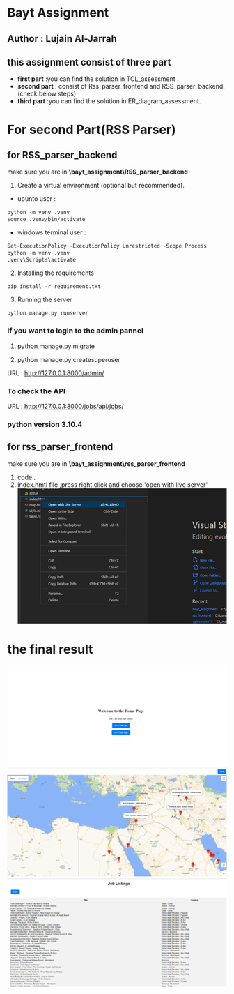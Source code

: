 # Bayt Assignment
## Author : Lujain Al-Jarrah

## this assignment consist of three part

* **first part** :you can find the solution in TCL_assessment . 
* **second part** : consist of Rss_parser_frontend and RSS_parser_backend.(check below steps)
* **third part** :you can find the solution in ER_diagram_assessment.


# For second Part(RSS Parser)
## for RSS_parser_backend

make sure you are in **\bayt_assignment\RSS_parser_backend**
1. Create a virtual environment (optional but recommended).
 *  ubunto user :
```
python -m venv .venv
source .venv/bin/activate
```
* windows terminal user :
```
Set-ExecutionPolicy -ExecutionPolicy Unrestricted -Scope Process
python -m venv .venv
.venv\Scripts\activate 
```

2. Installing the requirements
```
pip install -r requirement.txt
```

3.  Running the server

```
python manage.py runserver
```

### If you want to login to the admin pannel
1. python manage.py migrate


2. python manage.py createsuperuser

   
URL : http://127.0.0.1:8000/admin/


###  To check the API 

URL : http://127.0.0.1:8000/jobs/api/jobs/
 ### python version 3.10.4
## for rss_parser_frontend

make sure you are in **\bayt_assignment\rss_parser_frontend**
1. code .
2. index.hmtl file ,press right click and choose 'open with live server'
![html](./assess/html.png)

 # the final result
![homeView](./assess/homeView.png)
![mapView](./assess/mapView.png)
![tableView](./assess/tableView.png)

